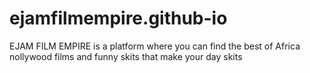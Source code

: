 # ejamfilmempire.github-io
EJAM FILM EMPIRE is a platform where you can find the best of Africa nollywood films and funny skits that make your day skits 

